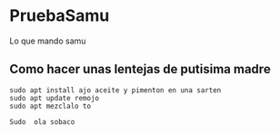 # PruebaSamu
Lo que mando samu
## Como hacer unas lentejas de  putisima madre 
```
sudo apt install ajo aceite y pimenton en una sarten
sudo apt update remojo
sudo apt mezclalo to 

Sudo  ola sobaco